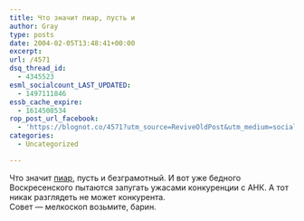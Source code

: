 ```yaml
---
title: Что значит пиар, пусть и
author: Gray
type: posts
date: 2004-02-05T13:48:41+00:00
excerpt:
url: /4571
dsq_thread_id:
  - 4345523
esml_socialcount_LAST_UPDATED:
  - 1497111846
essb_cache_expire:
  - 1614508534
rop_post_url_facebook:
  - 'https://blognot.co/4571?utm_source=ReviveOldPost&utm_medium=social&utm_campaign=ReviveOldPost'
categories:
  - Uncategorized

---
```








Что значит <a href="http://webinform.ru/comments/619.html" target="_blank">пиар</a>, пусть и безграмотный. И вот уже бедного Воскресенского пытаются запугать ужасами конкуренции с АНК. А тот никак разглядеть не может конкурента.  
Совет &#8212; мелкоскоп возьмите, барин.